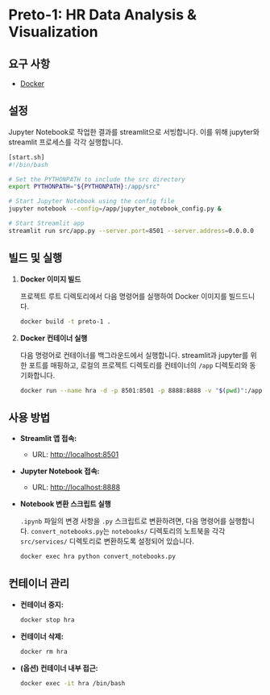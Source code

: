 # Preto-1: HR Data Analysis & Visualization

## 요구 사항

- [Docker](https://www.docker.com/get-started)

## 설정
Jupyter Notebook로 작업한 결과를 streamlit으로 서빙합니다. 이를 위해 jupyter와 streamlit 프로세스를 각각 실행합니다.

```bash
[start.sh]
#!/bin/bash

# Set the PYTHONPATH to include the src directory
export PYTHONPATH="${PYTHONPATH}:/app/src"

# Start Jupyter Notebook using the config file
jupyter notebook --config=/app/jupyter_notebook_config.py &

# Start Streamlit app
streamlit run src/app.py --server.port=8501 --server.address=0.0.0.0
```

## 빌드 및 실행

1.  **Docker 이미지 빌드**

    프로젝트 루트 디렉토리에서 다음 명령어를 실행하여 Docker 이미지를 빌드드니다.

    ```sh
    docker build -t preto-1 .
    ```

2.  **Docker 컨테이너 실행**

    다음 명령어로 컨테이너를 백그라운드에서 실행합니다. streamlit과 jupyter를 위한 포트를 매핑하고, 로컬의 프로젝트 디렉토리를 컨테이너의 `/app` 디렉토리와 동기화합니다.

    ```sh
    docker run --name hra -d -p 8501:8501 -p 8888:8888 -v "$(pwd)":/app preto-1
    ```

## 사용 방법

-   **Streamlit 앱 접속:**
    -   URL: [http://localhost:8501](http://localhost:8501)

-   **Jupyter Notebook 접속:**
    -   URL: [http://localhost:8888](http://localhost:8888)

-   **Notebook 변환 스크립트 실행**

    `.ipynb` 파일의 변경 사항을 `.py` 스크립트로 변환하려면, 다음 명령어를 실행합니다. `convert_notebooks.py`는 `notebooks/` 디렉토리의 노트북을 각각 `src/services/` 디렉토리로 변환하도록 설정되어 있습니다.

    ```sh
    docker exec hra python convert_notebooks.py
    ```

## 컨테이너 관리

-   **컨테이너 중지:**
    ```sh
    docker stop hra
    ```

-   **컨테이너 삭제:**
    ```sh
    docker rm hra
    ```

-   **(옵션) 컨테이너 내부 접근:**
    ```sh
    docker exec -it hra /bin/bash
    ```